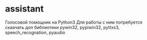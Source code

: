 # assistant
Голосовой помощник на Python3 
Для работы с ним потребуется скаачать доп библиотеки pywin32, pypiwin32, pyttxs3, speech_recognation, pyaudio
